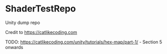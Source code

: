 # ShaderTestRepo
Unity dump repo

Credit to https://catlikecoding.com

TODO: https://catlikecoding.com/unity/tutorials/hex-map/part-1/ - Section 5 onwards
